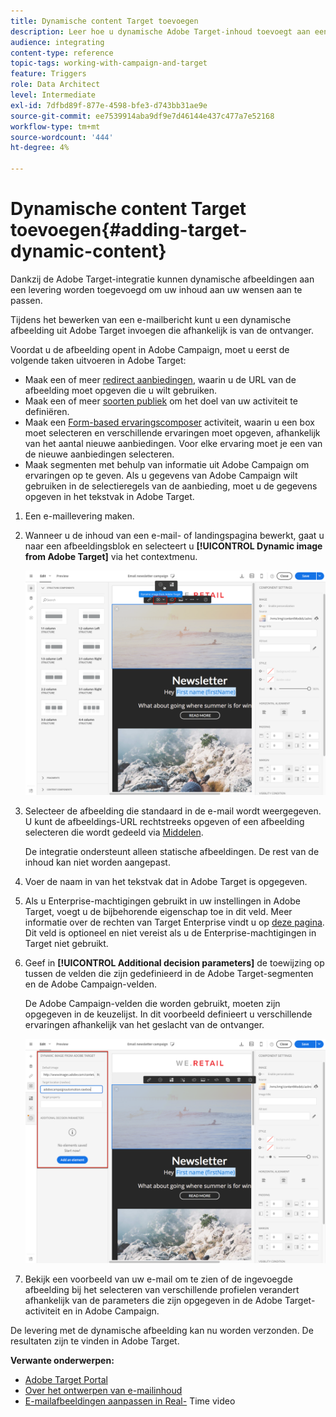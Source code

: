 ```yaml
---
title: Dynamische content Target toevoegen
description: Leer hoe u dynamische Adobe Target-inhoud toevoegt aan een van uw Adobe Campaign-leveringen.
audience: integrating
content-type: reference
topic-tags: working-with-campaign-and-target
feature: Triggers
role: Data Architect
level: Intermediate
exl-id: 7dfbd89f-877e-4598-bfe3-d743bb31ae9e
source-git-commit: ee7539914aba9df9e7d46144e437c477a7e52168
workflow-type: tm+mt
source-wordcount: '444'
ht-degree: 4%

---
```


# Dynamische content Target toevoegen{#adding-target-dynamic-content}

Dankzij de Adobe Target-integratie kunnen dynamische afbeeldingen aan een levering worden toegevoegd om uw inhoud aan uw wensen aan te passen.

Tijdens het bewerken van een e-mailbericht kunt u een dynamische afbeelding uit Adobe Target invoegen die afhankelijk is van de ontvanger.

Voordat u de afbeelding opent in Adobe Campaign, moet u eerst de volgende taken uitvoeren in Adobe Target:

* Maak een of meer [redirect aanbiedingen](https://experienceleague.adobe.com/docs/target/using/experiences/offers/offer-redirect.html), waarin u de URL van de afbeelding moet opgeven die u wilt gebruiken.
* Maak een of meer [soorten publiek](https://experienceleague.adobe.com/docs/target/using/audiences/create-audiences/audiences.html) om het doel van uw activiteit te definiëren.
* Maak een [Form-based ervaringscomposer](https://experienceleague.adobe.com/docs/target/using/experiences/form-experience-composer.html) activiteit, waarin u een box moet selecteren en verschillende ervaringen moet opgeven, afhankelijk van het aantal nieuwe aanbiedingen. Voor elke ervaring moet je een van de nieuwe aanbiedingen selecteren.
* Maak segmenten met behulp van informatie uit Adobe Campaign om ervaringen op te geven. Als u gegevens van Adobe Campaign wilt gebruiken in de selectieregels van de aanbieding, moet u de gegevens opgeven in het tekstvak in Adobe Target.

1. Een e-maillevering maken.
1. Wanneer u de inhoud van een e-mail- of landingspagina bewerkt, gaat u naar een afbeeldingsblok en selecteert u **[!UICONTROL Dynamic image from Adobe Target]** via het contextmenu.

   ![](assets/tar_insert_dynamic_image.png)

1. Selecteer de afbeelding die standaard in de e-mail wordt weergegeven. U kunt de afbeeldings-URL rechtstreeks opgeven of een afbeelding selecteren die wordt gedeeld via [Middelen](../../integrating/using/working-with-campaign-and-assets-core-service.md).

   De integratie ondersteunt alleen statische afbeeldingen. De rest van de inhoud kan niet worden aangepast.

1. Voer de naam in van het tekstvak dat in Adobe Target is opgegeven.
1. Als u Enterprise-machtigingen gebruikt in uw instellingen in Adobe Target, voegt u de bijbehorende eigenschap toe in dit veld. Meer informatie over de rechten van Target Enterprise vindt u op [deze pagina](https://experienceleague.adobe.com/docs/target/using/administer/manage-users/enterprise/properties-overview.html). Dit veld is optioneel en niet vereist als u de Enterprise-machtigingen in Target niet gebruikt.
1. Geef in **[!UICONTROL Additional decision parameters]** de toewijzing op tussen de velden die zijn gedefinieerd in de Adobe Target-segmenten en de Adobe Campaign-velden.

   De Adobe Campaign-velden die worden gebruikt, moeten zijn opgegeven in de keuzelijst. In dit voorbeeld definieert u verschillende ervaringen afhankelijk van het geslacht van de ontvanger.

   ![](assets/tar_additional_decisionning_parameters.png)

1. Bekijk een voorbeeld van uw e-mail om te zien of de ingevoegde afbeelding bij het selecteren van verschillende profielen verandert afhankelijk van de parameters die zijn opgegeven in de Adobe Target-activiteit en in Adobe Campaign.

De levering met de dynamische afbeelding kan nu worden verzonden. De resultaten zijn te vinden in Adobe Target.

**Verwante onderwerpen:**

* [Adobe Target Portal](https://experienceleague.adobe.com/docs/target/using/integrate/campaign-and-target.html)
* [Over het ontwerpen van e-mailinhoud](../../designing/using/designing-content-in-adobe-campaign.md)
* [E-mailafbeeldingen aanpassen in Real-](https://helpx.adobe.com/marketing-cloud/how-to/email-marketing.html) Time video
